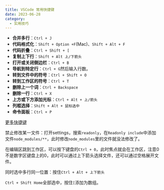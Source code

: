 ```yaml
---
title: VSCode 常用快捷键
date: 2023-06-28
category:
  - 实用技巧
---
```


<!-- more -->

- **合并多行**：`Ctrl + J`
- **代码格式化**：`Shift + Option +F`(Mac)、`Shift + Alt + F`
- **代码折叠**：`Ctrl + Shift + [`
- **复制上下行**：`Shift + Alt 上/下箭头`
- **打开或关闭侧边栏**：`Ctrl + B`
- **导航到特定行**：`Ctrl + G`然后输入行数。
- **转到文件中的符号**：`Ctrl + Shift + O`
- **转到工作区的符号**：`Ctrl + T`
- **删除上一个词**：`Ctrl + Backspace`
- **删除一行**：`Ctrl + X`
- **上方或下方添加光标**：`Ctrl + Alt + 上/箭头`
- **列框选择**：`Shift + Alt + 鼠标选中`
- **命令面板**：`Ctrl + P`

[更多快捷键](https://code.visualstudio.com/shortcuts/keyboard-shortcuts-windows.pdf)


禁止修改某一文件：打开settings，搜索`readonly`，在`Readonly include`中添加文件`node_modules/**`，此时修改`node_modules`里的文件就没法修改了。

在编辑区跳到工作区，可以按下键盘的`Ctrl + 0`，此时焦点就会在工作区，注意0不是数字区键盘上的0，此时可以通过上下箭头选择文件，还可以通过空格展开文件。


同时选中多行同一位置：按住`Ctrl + Alt + 上下箭头`

`Ctrl + Shift Home`全部选中，按住`[`添加为数组。